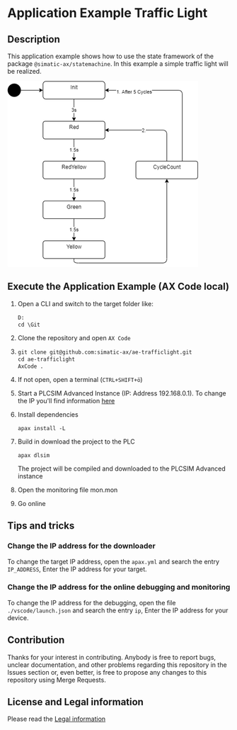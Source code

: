 # Application Example Traffic Light 

## Description

This application example shows how to use the state framework of the package `@simatic-ax/statemachine`. In this example a simple traffic light will be realized.

![statechart](doc/state.png)

## Execute the Application Example (AX Code local)
1. Open a CLI and switch to the target folder like:
      ```cli
      D:
      cd \Git
      ```
1. Clone the repository and open `AX Code`

1. 
      ```
      git clone git@github.com:simatic-ax/ae-trafficlight.git
      cd ae-trafficlight 
      AxCode .
      ```

1. If not open, open a terminal (`CTRL+SHIFT+ö`)
   
1. Start a PLCSIM Advanced Instance (IP: Address 192.168.0.1). To change the IP you'll find information [here](#tips-and-tricks)

1. Install dependencies
   
   ```cli
   apax install -L
   ```
1. Build in download the project to the PLC
   
   ```cli
   apax dlsim
   ```
   
   The project will be compiled and downloaded to the PLCSIM Advanced instance
   
1. Open the monitoring file mon.mon

1. Go online
 
## Tips and tricks

### Change the IP address for the downloader

To change the target IP address, open the `apax.yml` and search the entry `IP_ADDRESS`, Enter the IP address for your target.

### Change the IP address for the online debugging and monitoring

To change the IP address for the debugging, open the file `./vscode/launch.json` and search the entry `ip`, Enter the IP address for your device.

## Contribution

Thanks for your interest in contributing. Anybody is free to report bugs, unclear documentation, and other problems regarding this repository in the Issues section or, even better, is free to propose any changes to this repository using Merge Requests.

## License and Legal information

Please read the [Legal information](LICENSE.md)